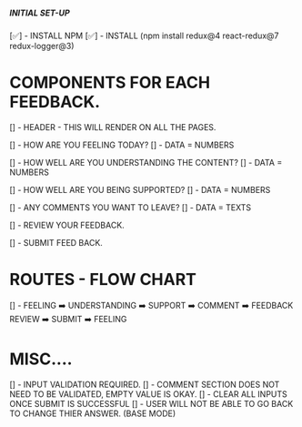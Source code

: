 ##### INITIAL SET-UP

[✅] - INSTALL NPM
[✅] - INSTALL (npm install redux@4 react-redux@7 redux-logger@3)

# COMPONENTS FOR EACH FEEDBACK.

[] - HEADER - THIS WILL RENDER ON ALL THE PAGES. 

[] - HOW ARE YOU FEELING TODAY?
    [] - DATA = NUMBERS

[] - HOW WELL ARE YOU UNDERSTANDING THE CONTENT?
    [] - DATA = NUMBERS

[] - HOW WELL ARE YOU BEING SUPPORTED?
    [] - DATA = NUMBERS

[] - ANY COMMENTS YOU WANT TO LEAVE?
    [] - DATA = TEXTS

[] - REVIEW YOUR FEEDBACK.

[] - SUBMIT FEED BACK.

# ROUTES - FLOW CHART

[] - FEELING ➡️ UNDERSTANDING ➡️ SUPPORT ➡️ COMMENT ➡️ FEEDBACK REVIEW ➡️ SUBMIT ➡️ FEELING

# MISC....

[] - INPUT VALIDATION REQUIRED.
    [] - COMMENT SECTION DOES NOT NEED TO BE VALIDATED, EMPTY VALUE IS OKAY.
[] - CLEAR ALL INPUTS ONCE SUBMIT IS SUCCESSFUL
[] - USER WILL NOT BE ABLE TO GO BACK TO CHANGE THIER ANSWER. (BASE MODE)